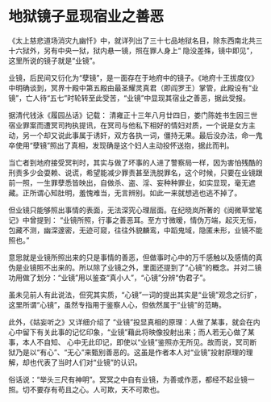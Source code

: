 # 地狱镜子显现宿业之善恶

《太上慈悲道场消灾九幽忏》中，就详列出了三十七品地狱名目，除东西南北共三十六狱外，另有中央一狱，狱内悬一镜，照在罪人身上“ 隐没差殊，镜中即见”，这里所说的镜子就是“业镜”。

业镜，后民间又衍化为“孽镜”，是一面存在于地府中的镜子。《地府十王拔度仪》中明确谈到，冥界十殿中第五殿由最圣耀灵真君（即阎罗王）掌管，此殿设有“业镜”，亡人待“五七”时轮转至此受苦，“业镜”中显现其宿业之善恶，据此受报。

据清代钱泳《履园丛话》记载： 清雍正十三年八月廿四日，娄门陈姓书生因三世宿业罪案而遭冥司拘执提讯，在冥司与他私下相好的情妇对质，一个说是女方主动，另一个却又说此事属于诱奸，双方各执一词，僵持无果。最后没办法，命一鬼卒使用“孽镜”照出了真相，发现确是这个妇人主动投怀送抱，据此而判。

当亡者到地府接受冥判时，其实与做了坏事的人进了警察局一样，因为害怕残酷的刑责多少会耍赖、说谎，希望能减少罪责甚至洗脱罪名，这个时候，只要在业镜跟前一照，一生罪孽悉皆映出，自做杀、盗、淫、妄种种罪业，如实显现，毫无遮藏。正所谓心知肚明，羞愧难当，无言辨别。如此一来就想逃也逃不掉了。

但业镜只能够照出事情的表面，无法深究心理层面。在纪晓岚所著的《阅微草堂笔记》中曾提到： “业镜所照，行事之善恶耳。至方寸微暧，情伪万端，起灭无恒，包藏不测，幽深邃密，无迹可窥，往往外貌麟鸾，中蹈鬼域，隐匿未形，业镜不能照也。”

意思就是业镜所照出来的只是事情的善恶，但做事时心中的万千感触以及感情的真伪是业镜照不出来的。所以除了业镜之外，里面还提到了“心镜”的概念。并对二镜功用做了划分：“业镜”用以鉴查“真小人”，“心镜”分辨“伪君子”。

虽未见前人有此说法，但究其实质，“心镜”一词的提出其实是“业镜”观念之衍扩，这里所谓“心镜”，虽然专指用于鉴察人心，但依然属于“业镜”的范畴。

此外，《姑妄听之》又详细介绍了 “业镜”投显真相的原理：人做了某事，就会在内心中留下有关此事的记忆印象，“业镜”藉此将映像投射出来；而人若无心做了某事，本人不自知、 心中无此印记，即使以“业镜”鉴照亦无所见。故而说，冥司断狱乃是以“有心”、“无心”来甄别善恶的。这虽是作者本人对“业镜”投射原理的理解，却也代表了当时人们对“业镜”的认识。

俗话说：“举头三尺有神明”。冥冥之中自有业镜，为善或作恶，都经不起业镜一照。切不要存有苟且之心。人可欺，天不可欺也。
